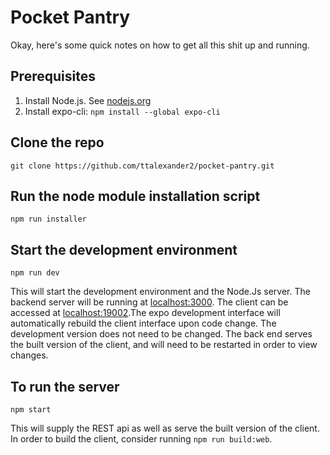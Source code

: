 # Pocket Pantry
Okay, here's some quick notes on how to get all this shit up and running.

## Prerequisites
1. Install Node.js. See [nodejs.org](https://nodejs.org/en/download/)
2. Install expo-cli:
	`npm install --global expo-cli`

## Clone the repo

    git clone https://github.com/ttalexander2/pocket-pantry.git

## Run the node module installation script

    npm run installer

## Start the development environment

	npm run dev
    
    
This will start the development environment and the Node.Js server. 
The backend server will be running at [localhost:3000](http://localhost:3000). The client can be accessed at [localhost:19002](http://localhost:19002).The expo development interface will automatically rebuild the client interface upon code change. The development version does not need to be changed. The back end serves the built version of the client, and will need to be restarted in order to view changes.

## To run the server

	npm start
  
This will supply the REST api as well as serve the built version of the client. In order to build the client, consider running `npm run build:web`.

